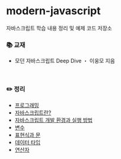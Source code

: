 # modern-javascript
자바스크립트 학습 내용 정리 및 예제 코드 저장소
<br />
### 📚 교재
- 모던 자바스크립트 Deep Dive ・ 이웅모 지음
<br />

### ✏️ 정리  
- [프로그래밍](https://ssena.notion.site/01-57a827c9adfe4f2d8b49ab4115bf9410)<br />
- [자바스크립트란?](https://ssena.notion.site/02-27a88d3f74f44f1ca149b4db7fa62ab7)<br />
- [자바스크립트 개발 환경과 실행 방법](https://ssena.notion.site/03-9637a5ba25314087a9e08deec3be7798)<br />
- [변수](https://ssena.notion.site/04-ac063fd83e804582818fd44b7b75d72e)<br />
- [표현식과 문](https://ssena.notion.site/05-c3f4edd4354a4002a597d8444711615e)<br />
- [데이터 타입](https://ssena.notion.site/06-d63c99a2203c47619bbd6bf095aa930a)<br />
- [연산자](https://ssena.notion.site/07-b8c493fff648454bb17d4082fa16171d)<br />
